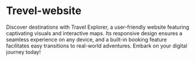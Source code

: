 # Trevel-website
 Discover destinations with Travel Explorer, a user-friendly website featuring captivating visuals and interactive maps. Its responsive design ensures a seamless experience on any device, and a built-in booking feature facilitates easy transitions to real-world adventures. Embark on your digital journey today!
